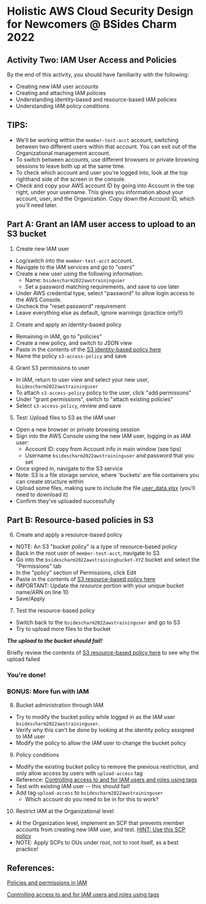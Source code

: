 # Holistic AWS Cloud Security Design for Newcomers @ BSides Charm 2022

## Activity Two: IAM User Access and Policies

By the end of this activity, you should have familiarity with the following:

* Creating new IAM user accounts
* Creating and attaching IAM policies
* Understanding identity-based and resource-based IAM policies
* Understanding IAM policy conditions

## TIPS:
- We'll be working within the `member-test-acct` account, switching between two different users within that account. You can exit out of the Organizational management account.
- To switch between accounts, use different browsers or private browsing sessions to leave both up at the same time.
- To check which account and user you're logged into, look at the top righthand side of the screen in the console.
- Check and copy your AWS account ID by going into Account in the top right, under your username. This gives you information about your account, user, and the Organization. Copy down the Account ID, which you'll need later.


## Part A: Grant an IAM user access to upload to an S3 bucket

1. Create new IAM user
* Log/switch into the `member-test-acct` account. 
* Navigate to the IAM services and go to "users"
* Create a new user using the following information:
    * Name: `bsidescharm2022awstraininguser`
    * Set a password matching requirements, and save to use later
* Under AWS credential type, select "password" to allow login access to the AWS Console.
* Uncheck the "reset password" requirement
* Leave everything else as default, ignore warnings (practice only!!)

2. Create and apply an identity-based policy
* Remaining in IAM, go to "policies"
* Create a new policy, and switch to JSON view
* Paste in the contents of the [S3 identity-based policy here](s3-open-policy.json)
* Name the policy `s3-access-policy` and save

4. Grant S3 permissions to user
* In IAM, return to user view and select your new user, `bsidescharm2022awstraininguser`
* To attach `s3-access-policy` policy to the user, click "add permissons"
* Under "grant permissions", switch to "attach existing policies"
* Select `s3-access-policy`, review and save

5. Test: Upload files to S3 as the IAM user
* Open a new browser or private browsing session
* Sign into the AWS Console using the new IAM user, logging in as IAM user:
    * Account ID: copy from Account info in main window (see tips)
    * Username `bsidescharm2022awstraininguser` and password that you set
* Once signed in, navigate to the S3 service
* Note: S3 is a file storage service, where 'buckets' are file containers you can create structure within 
* Upload some files, making sure to include the file [user_data.xlsx](user_data.xlsx) (you'll need to download it)
* Confirm they've uploaded successfully


## Part B: Resource-based policies in S3

6. Create and apply a resource-based policy
* NOTE: An S3 "bucket policy" is a type of resource-based policy
* Back in the root user of `member-test-acct`, navigate to S3
* Go into the `bsidescharm2022awstrainingbucket-XYZ` bucket and select the "Permissions" tab
* In the "policy" section of Permissions, click Edit
* Paste in the contents of [S3 resource-based policy here](s3-bucket-policy.json)
* IMPORTANT: Update the *resource* portion with your unique bucket name/ARN on line 10
* Save/Apply

7. Test the resource-based policy
* Switch back to the `bsidescharm2022awstraininguser` and go to S3
* Try to upload more files to the bucket

***The upload to the bucket should fail!***

Briefly review the contents of [S3 resource-based policy here](s3-bucket-policy.json) to see why the upload failed

### You're done!


### BONUS: More fun with IAM

8. Bucket administration through IAM
* Try to modify the bucket policy while logged in as the IAM user `bsidescharm2022awstraininguser`. 
* Verify why this can’t be done by looking at the identity policy assigned to IAM user
* Modify the policy to allow the IAM user to change the bucket policy

9. Policy conditions
* Modify the existing bucket policy to remove the previous restriction, and only allow access by users with `upload-access` tag
* Reference: [Controlling access to and for IAM users and roles using tags](https://docs.aws.amazon.com/IAM/latest/UserGuide/access_iam-tags.html)
* Test with existing IAM user -- this should fail!
* Add tag `upload-access` to `bsidescharm2022awstraininguser`
    * Which account do you need to be in for this to work?

10. Restrict IAM at the Organizational level
* At the Organization level, implement an SCP that prevents member accounts from creating new IAM user, and test. [HINT: Use this SCP policy](https://asecure.cloud/a/scp_deny_iam_user_creation/)
* NOTE: Apply SCPs to OUs under root, not to root itself, as a best practice!


## References:

[Policies and permissions in IAM](https://docs.aws.amazon.com/IAM/latest/UserGuide/access_policies.html)

[Controlling access to and for IAM users and roles using tags](https://docs.aws.amazon.com/IAM/latest/UserGuide/access_iam-tags.html)